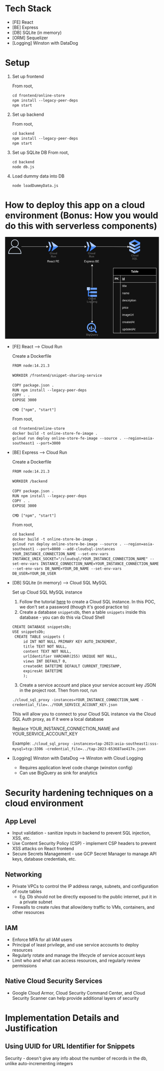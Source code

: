 # Tech Stack

- [FE] React
- [BE] Express
- [DB] SQLite (in memory)
- [ORM] Sequelizer
- [Logging] Winston with DataDog

# Setup

1. Set up frontend

   From root,

   ```
   cd frontend/online-store
   npm install --legacy-peer-deps
   npm start
   ```

2. Set up backend

   From root,

   ```
   cd backend
   npm install --legacy-peer-deps
   npm start
   ```

3. Set up SQLite DB
   From root,

   ```
   cd backend
   node db.js
   ```

4. Load dummy data into DB
   ```
   node loadDummyData.js
   ```

# How to deploy this app on a cloud environment (Bonus: How you would do this with serverless components)

![](/Diagrams/OnlineStoreArchi.png)

- [FE] React --> Cloud Run

  Create a Dockerfile

  ```
  FROM node:14.21.3

  WORKDIR /frontend/snippet-sharing-service

  COPY package.json .
  RUN npm install --legacy-peer-deps
  COPY . .
  EXPOSE 3000

  CMD ["npm", "start"]
  ```

  From root,

  ```
  cd frontend/online-store
  docker build -t online-store-fe-image .
  gcloud run deploy online-store-fe-image --source . --region=asia-southeast1 --port=3000
  ```

- [BE] Express --> Cloud Run

  Create a Dockerfile

  ```
  FROM node:14.21.3

  WORKDIR /backend

  COPY package.json .
  RUN npm install --legacy-peer-deps
  COPY . .
  EXPOSE 3000

  CMD ["npm", "start"]
  ```

  From root,

  ```
  cd backend
  docker build -t online-store-be-image .
  gcloud run deploy online-store-be-image --source . --region=asia-southeast1 --port=8000 --add-cloudsql-instances YOUR_INSTANCE_CONNECTION_NAME --set-env-vars INSTANCE_UNIX_SOCKET="/cloudsql/YOUR_INSTANCE_CONNECTION_NAME" --set-env-vars INSTANCE_CONNECTION_NAME=YOUR_INSTANCE_CONNECTION_NAME --set-env-vars DB_NAME=YOUR_DB_NAME --set-env-vars DB_USER=YOUR_DB_USER
  ```

- [DB] SQLite (in memory) --> Cloud SQL MySQL

  Set up Cloud SQL MySQL instance

  1.  Follow the tutorial [here](https://cloud.google.com/sql/docs/mysql/create-instance#:~:text=request%20an%20increase.-,Create%20a%20MySQL%20instance,-Console) to create a Cloud SQL instance. In this POC, we don't set a password (though it's good practice to)
  2.  Create a database `snippetsDb`, then a table `snippets` inside this database - you can do this via Cloud Shell

  ```
  CREATE DATABASE snippetsDb;
  USE snippetsDb;
   CREATE TABLE snippets (
       id INT NOT NULL PRIMARY KEY AUTO_INCREMENT,
       title TEXT NOT NULL,
       content TEXT NOT NULL,
       urlIdentifier VARCHAR(255) UNIQUE NOT NULL,
       views INT DEFAULT 0,
       createdAt DATETIME DEFAULT CURRENT_TIMESTAMP,
       expiresAt DATETIME
       );
  ```

  3.  Create a service account and place your service account key JSON in the project root. Then from root, run

  ```
  ./cloud_sql_proxy -instances=YOUR_INSTANCE_CONNECTION_NAME -credential_file=../YOUR_SERVICE_ACCOUNT_KEY.json
  ```

  This will allow you to connect to your Cloud SQL instance via the Cloud SQL Auth proxy, as if it were a local database

  Replace YOUR_INSTANCE_CONNECTION_NAME and YOUR_SERVICE_ACCOUNT_KEY

  Example: `./cloud_sql_proxy -instances=tap-2023:asia-southeast1:sss-mysql=tcp:3306 -credential_file=../tap-2023-653687ae417e.json`

- [Logging] Winston with DataDog --> Winston with Cloud Logging
  - Requires application level code change (winston config)
  - Can use BigQuery as sink for analytics

# Security hardening techniques on a cloud environment

## App Level

- Input validation - sanitize inputs in backend to prevent SQL injection, XSS, etc.
- Use Content Security Policy (CSP) - implement CSP headers to prevent XSS attacks on React frontend
- Secure Secrets Management - use GCP Secret Manager to manage API keys, database credentials, etc.

## Networking

- Private VPCs to control the IP address range, subnets, and configuration of route tables
  - Eg. Db should not be directly exposed to the public internet, put it in a private subnet
- Firewalls to create rules that allow/deny traffic to VMs, containers, and other resources

## IAM

- Enforce MFA for all IAM users
- Principal of least privilege, and use service accounts to deploy resources
- Regularly rotate and manage the lifecycle of service account keys
- Limit who and what can access resources, and regularly review permissions

## Native Cloud Security Services

- Google Cloud Armor, Cloud Security Command Center, and Cloud Security Scanner can help provide additional layers of security

# Implementation Details and Justification

## Using UUID for URL Identifier for Snippets

Security - doesn't give any info about the number of records in the db, unlike auto-incrementing integers
